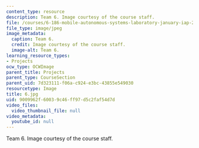 ```yaml
---
content_type: resource
description: Team 6. Image courtesy of the course staff.
file: /courses/6-186-mobile-autonomous-systems-laboratory-january-iap-2005/9009962f60039c46ff97d5c2faf54d7d_6.jpg
file_type: image/jpeg
image_metadata:
  caption: Team 6.
  credit: Image courtesy of the course staff.
  image-alt: Team 6.
learning_resource_types:
- Projects
ocw_type: OCWImage
parent_title: Projects
parent_type: CourseSection
parent_uid: 7d323111-f06a-c924-e3bc-43855e549030
resourcetype: Image
title: 6.jpg
uid: 9009962f-6003-9c46-ff97-d5c2faf54d7d
video_files:
  video_thumbnail_file: null
video_metadata:
  youtube_id: null
---
```

Team 6. Image courtesy of the course staff.

